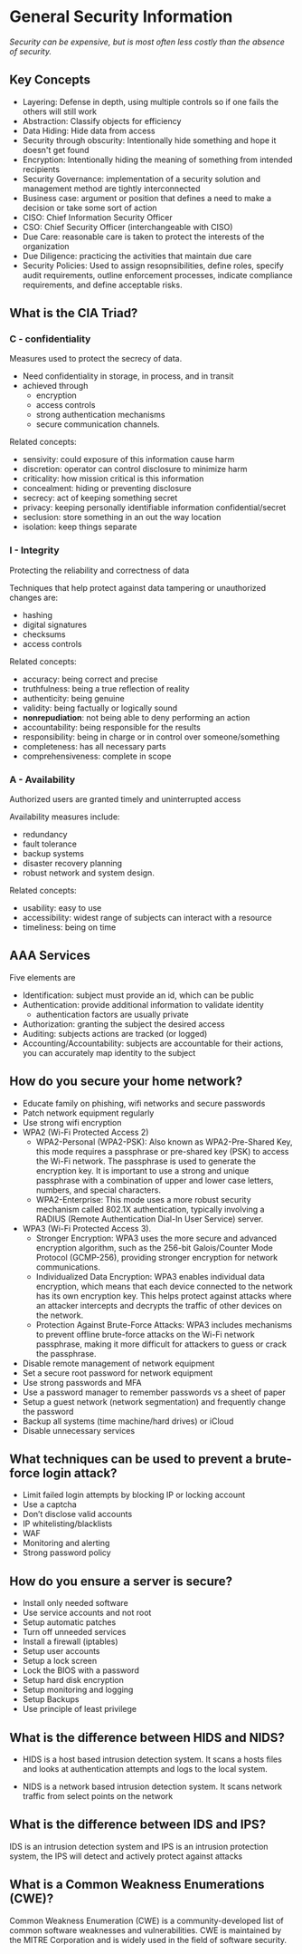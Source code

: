 # General Security Information

_Security can be expensive, but is most often less costly than the absence of security._

## Key Concepts
- Layering: Defense in depth, using multiple controls so if one fails the others will still work
- Abstraction: Classify objects for efficiency
- Data Hiding: Hide data from access
- Security through obscurity: Intentionally hide something and hope it doesn't get found
- Encryption: Intentionally hiding the meaning of something from intended recipients
- Security Governance: implementation of a security solution and management method are tightly interconnected
- Business case: argument or position that defines a need to make a decision or take some sort of action
- CISO: Chief Information Security Officer
- CSO: Chief Security Officer (interchangeable with CISO)
- Due Care: reasonable care is taken to protect the interests of the organization
- Due Diligence: practicing the activities that maintain due care
- Security Policies: Used to assign resopnsibilities, define roles, specify audit requirements, outline enforcement processes, indicate compliance requirements, and define acceptable risks. 


## What is the CIA Triad?

### C - confidentiality 
Measures used to protect the secrecy of data.
- Need confidentiality in storage, in process, and in transit
- achieved through
  - encryption
  - access controls
  - strong authentication mechanisms
  - secure communication channels.

Related concepts: 
- sensivity: could exposure of this information cause harm
- discretion: operator can control disclosure to minimize harm
- criticality: how mission critical is this information
- concealment: hiding or preventing disclosure
- secrecy: act of keeping something secret
- privacy: keeping personally identifiable information confidential/secret
- seclusion: store something in an out the way location
- isolation: keep things separate 


### I - Integrity 
Protecting the reliability and correctness of data

Techniques that help protect against data tampering or unauthorized changes are:
- hashing
- digital signatures
- checksums
- access controls

Related concepts: 
- accuracy: being correct and precise
- truthfulness: being a true reflection of reality
- authenticity: being genuine
- validity: being factually or logically sound
- **nonrepudiation**: not being able to deny performing an action
- accountability: being responsible for the results
- responsibility: being in charge or in control over someone/something
- completeness: has all necessary parts
- comprehensiveness: complete in scope


### A - Availability 
Authorized users are granted timely and uninterrupted access

Availability measures include:
- redundancy
- fault tolerance
- backup systems
- disaster recovery planning
- robust network and system design.

Related concepts: 
- usability: easy to use
- accessibility: widest range of subjects can interact with a resource
- timeliness: being on time

## AAA Services
Five elements are
- Identification: subject must provide an id, which can be public
- Authentication: provide additional information to validate identity
  - authentication factors are usually private
- Authorization: granting the subject the desired access
- Auditing: subjects actions are tracked (or logged)
- Accounting/Accountability: subjects are accountable for their actions, you can accurately map identity to the subject

## How do you secure your home network?
- Educate family on phishing, wifi networks and secure passwords
- Patch network equipment regularly
- Use strong wifi encryption 
- WPA2 (Wi-Fi Protected Access 2) 
  - WPA2-Personal (WPA2-PSK): Also known as WPA2-Pre-Shared Key, this mode requires a passphrase or pre-shared key (PSK) to access the Wi-Fi network. The passphrase is used to generate the encryption key. It is important to use a strong and unique passphrase with a combination of upper and lower case letters, numbers, and special characters.
  - WPA2-Enterprise: This mode uses a more robust security mechanism called 802.1X authentication, typically involving a RADIUS (Remote Authentication Dial-In User Service) server. 
- WPA3 (Wi-Fi Protected Access 3).
  - Stronger Encryption: WPA3 uses the more secure and advanced encryption algorithm, such as the 256-bit Galois/Counter Mode Protocol (GCMP-256), providing stronger encryption for network communications.
  - Individualized Data Encryption: WPA3 enables individual data encryption, which means that each device connected to the network has its own encryption key. This helps protect against attacks where an attacker intercepts and decrypts the traffic of other devices on the network.
  - Protection Against Brute-Force Attacks: WPA3 includes mechanisms to prevent offline brute-force attacks on the Wi-Fi network passphrase, making it more difficult for attackers to guess or crack the passphrase.
- Disable remote management of network equipment
- Set a secure root password for network equipment 
- Use strong passwords and MFA
- Use a password manager to remember passwords vs a sheet of paper
- Setup a guest network (network segmentation) and frequently change the password
- Backup all systems (time machine/hard drives) or iCloud
- Disable unnecessary services

## What techniques can be used to prevent a brute-force login attack?
- Limit failed login attempts by blocking IP or locking account
- Use a captcha
- Don’t disclose valid accounts 
- IP whitelisting/blacklists
- WAF
- Monitoring and alerting
- Strong password policy

## How do you ensure a server is secure?
- Install only needed software
- Use service accounts and not root
- Setup automatic patches
- Turn off unneeded services
- Install a firewall (iptables)
- Setup user accounts 
- Setup a lock screen
- Lock the BIOS with a password
- Setup hard disk encryption
- Setup monitoring and logging
- Setup Backups
- Use principle of least privilege


## What is the difference between HIDS and NIDS?
- HIDS is a host based intrusion detection system. It scans a hosts files and looks at authentication attempts and logs to the local system. 

- NIDS is a network based intrusion detection system. It scans network traffic from select points on the network

## What is the difference between IDS and IPS?
IDS is an intrusion detection system and IPS is an intrusion protection system, the IPS will detect and actively protect against attacks


## What is a Common Weakness Enumerations (CWE)?

Common Weakness Enumeration (CWE) is a community-developed list of common software weaknesses and vulnerabilities. 
CWE is maintained by the MITRE Corporation and is widely used in the field of software security. 



